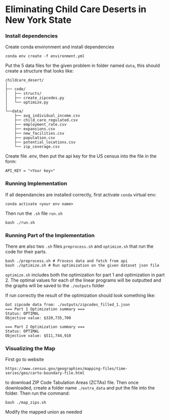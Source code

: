# Eliminating Child Care Deserts in New York State 

### Install dependencies 
Create conda environment and install dependencies
```
conda env create -f environment.yml
```
Put the 5 data files for the given problem in folder named `data`, this should create a structure that looks like:
```
childcare_desert/
│
├── code/
│   ├── structs/
│   ├── create_zipcodes.py
│   └── optimize.py
│
└──data/
    ├── avg_individual_income.csv
    ├── child_care_regulated.csv
    ├── employment_rate.csv
    ├── expansions.csv
    ├── new_facilities.csv
    ├── population.csv
    ├── potential_locations.csv
    └── zip_coverage.csv
```
Create file .env, then put the api key for the US census into the file in the form:
```
API_KEY = "<Your key>"
```

### Running Implementation
If all dependancies are installed correctly, first activate `conda` virtual env:
```
conda activate <your env name>
```
Then run the `.sh` file `run.sh`
```
bash ./run.sh
```

### Running Part of the Implementation
There are also two `.sh` files `preprocess.sh` and `optimize.sh` that run the code for their parts. 
```
bash ./preprocess.sh # Process data and fetch from api
bash ./optimize.sh # Run optimization on the given dataset json file
```
`optimize.sh` includes both the optimization for part 1 and optimization in part 2. The optimal values for each of the linear programs will be outputted and the graphs will be saved to the `./outputs` folder

If run correctly the result of the optimization should look something like:
```
Got zipcode data from: ./outputs/zipcodes_filled_1.json
=== Part 1 Optimization summary ===
Status: OPTIMAL
Objective value: $320,735,700

=== Part 2 Optimization summary ===
Status: OPTIMAL
Objective value: $511,744,910
```

### Visualizing the Map
First go to website
```
https://www.census.gov/geographies/mapping-files/time-series/geo/carto-boundary-file.html
```
to download ZIP Code Tabulation Areas (ZCTAs) file. Then once downloaded, create a folder name `./extra_data` and put the file into the folder. Then run the command:
```
bash ./map_zips.sh
```
Modify the mapped union as needed
